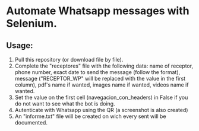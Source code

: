 # Automate Whatsapp messages with Selenium.

## Usage:
1. Pull this repository (or download file by file).
2. Complete the "receptores" file with the following data: name of receptor, phone number, exact date to send the message (follow the format), message ("RECEPTOR_WP" will be replaced with the value in the first column), pdf's name if wanted, images name if wanted, videos name if wanted.
3. Set the value on the first cell (navegacion_con_headers) in False if you do not want to see what the bot is doing.
4. Autenticate with Whatsapp using the QR (a screenshot is also created)
5. An "informe.txt" file will be created on wich every sent will be documented.
